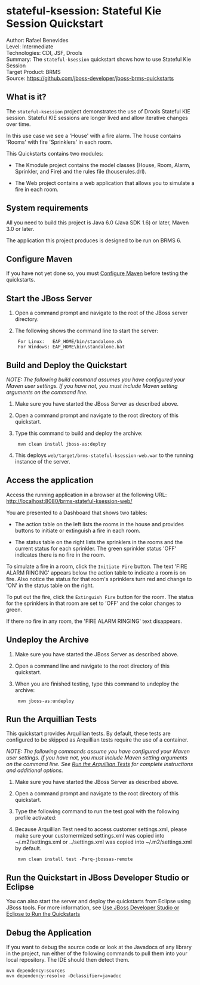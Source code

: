 stateful-ksession: Stateful Kie Session Quickstart
==================================================
Author: Rafael Benevides  
Level: Intermediate  
Technologies: CDI, JSF, Drools  
Summary: The `stateful-ksession` quickstart shows how to use Stateful Kie Session  
Target Product: BRMS  
Source: <https://github.com/jboss-developer/jboss-brms-quickstarts>  

What is it?
-----------

The `stateful-ksession` project demonstrates the use of Drools Stateful KIE session. Stateful KIE sessions are longer lived and allow iterative changes over time.

In this use case we see a 'House' with a fire alarm. The house contains 'Rooms' with fire 'Sprinklers' in each room.

This Quickstarts contains two modules:

- The Kmodule project contains the model classes (House, Room, Alarm, Sprinkler, and Fire) and the rules file (houserules.drl).

- The Web project contains a web application that allows you to simulate a fire in each room.

System requirements
-------------------

All you need to build this project is Java 6.0 (Java SDK 1.6) or later, Maven 3.0 or later.

The application this project produces is designed to be run on BRMS 6.


Configure Maven
---------------

If you have not yet done so, you must [Configure Maven](https://github.com/jboss-developer/jboss-developer-shared-resources/blob/master/guides/CONFIGURE_MAVEN.md#configure-maven-to-build-and-deploy-the-quickstarts) before testing the quickstarts.



Start the JBoss Server
----------------------

1. Open a command prompt and navigate to the root of the JBoss server directory.
2. The following shows the command line to start the server:

        For Linux:   EAP_HOME/bin/standalone.sh
        For Windows: EAP_HOME\bin\standalone.bat


Build and Deploy the Quickstart
-------------------------

_NOTE: The following build command assumes you have configured your Maven user settings. If you have not, you must include Maven setting arguments on the command line._

1. Make sure you have started the JBoss Server as described above.
2. Open a command prompt and navigate to the root directory of this quickstart.
3. Type this command to build and deploy the archive:

        mvn clean install jboss-as:deploy

4. This deploys `web/target/brms-stateful-ksession-web.war` to the running instance of the server.


Access the application
---------------------


Access the running application in a browser at the following URL:  <http://localhost:8080/brms-stateful-ksession-web/>

You are presented to a Dashboard that shows two tables:

- The action table on the left lists the rooms in the house and provides buttons to initiate or extinguish a fire in each room.

- The status table on the right lists the sprinklers in the rooms and the current status for each sprinkler. The green sprinkler status 'OFF' indicates there is no fire in the room.

To simulate a fire in a room, click the `Initiate Fire` button. The text 'FIRE ALARM RINGING' appears below the action table to indicate a room is on fire. Also notice the status for that room's sprinklers turn red and change to 'ON' in the status table on the right.

To put out the fire, click the `Extinguish Fire` button for the room. The status for the sprinklers in that room are set to 'OFF' and the color changes to green.

If there no fire in any room, the 'FIRE ALARM RINGING' text disappears.


Undeploy the Archive
--------------------

1. Make sure you have started the JBoss Server as described above.
2. Open a command line and navigate to the root directory of this quickstart.
3. When you are finished testing, type this command to undeploy the archive:

        mvn jboss-as:undeploy


Run the Arquillian Tests
-------------------------

This quickstart provides Arquillian tests. By default, these tests are configured to be skipped as Arquillian tests require the use of a container.

_NOTE: The following commands assume you have configured your Maven user settings. If you have not, you must include Maven setting arguments on the command line. See [Run the Arquillian Tests](../README.md#run-the-arquillian-tests) for complete instructions and additional options._

1. Make sure you have started the JBoss Server as described above.
2. Open a command prompt and navigate to the root directory of this quickstart.
3. Type the following command to run the test goal with the following profile activated:
4. Because Arquillian Test need to access customer settings.xml, please make sure your customermized settings.xml  was copied into ~/.m2/settings.xml or ../settings.xml was copied into ~/.m2/settings.xml by default.

        mvn clean install test -Parq-jbossas-remote


Run the Quickstart in JBoss Developer Studio or Eclipse
-------------------------------------

You can also start the server and deploy the quickstarts from Eclipse using JBoss tools. For more information, see [Use JBoss Developer Studio or Eclipse to Run the Quickstarts](../README.md#use-jboss-developer-studio-or-eclipse-to-run-the-quickstarts)

Debug the Application
------------------------------------

If you want to debug the source code or look at the Javadocs of any library in the project, run either of the following commands to pull them into your local repository. The IDE should then detect them.

    mvn dependency:sources
    mvn dependency:resolve -Dclassifier=javadoc
